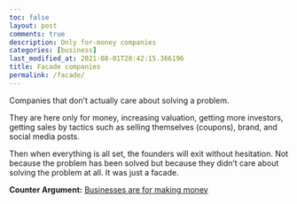 ```yaml
---
toc: false
layout: post
comments: true
description: Only for-money companies
categories: [business]
last_modified_at: 2021-08-01T20:42:15.366196
title: Facade companies
permalink: /facade/
---
```


Companies that don’t actually care about solving a problem.

They are here only for money, increasing valuation, getting more investors, getting sales by tactics such as selling themselves (coupons), brand, and social media posts.

Then when everything is all set, the founders will exit without hesitation. Not because the problem has been solved but because they didn’t care about solving the problem at all. It was just a facade.

**Counter Argument:** [Businesses are for making money](/for_profit/)
